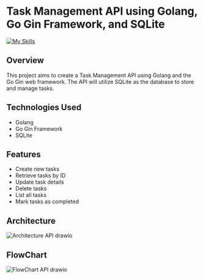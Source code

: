 # Task Management API using Golang, Go Gin Framework, and SQLite

[![My Skills](https://skillicons.dev/icons?i=go,gin,sqlite)](https://skillicons.dev)

## Overview

This project aims to create a Task Management API using Golang and the Go Gin web framework. The API will utilize SQLite as the database to store and manage tasks.

## Technologies Used

- Golang
- Go Gin Framework
- SQLite

## Features

- Create new tasks
- Retrieve tasks by ID
- Update task details
- Delete tasks
- List all tasks
- Mark tasks as completed

## Architecture

![Architecture API drawio](https://github.com/VishalMauriya/task-management/assets/54256792/2d3b8e07-64da-46f9-aa1a-95e602737410)


## FlowChart

![FlowChart API drawio](https://github.com/VishalMauriya/task-management/assets/54256792/b9e11ad3-837f-4445-a7c7-894a51897a88)
